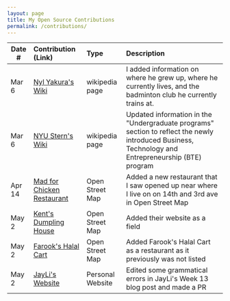 ```yaml
---
layout: page
title: My Open Source Contributions
permalink: /contributions/
---
```


<!--
Type of the contribution should be "Wikipedia edit", "OpenStreet Map feature", "Documentation", "Course website", "Blog",
"Browser Add-on", etc.

The description should include a brief summary of what you did.

The link should bring us to a public page that shows your contribution. 

Replace the first row with your own contribution. 

-->





| Date #       | Contribution (Link)  | Type  | Description |
|---|:---|:---|:---|
| Mar 6   | [Nyl Yakura's Wiki](https://en.wikipedia.org/wiki/Nyl_Yakura)  | wikipedia page   |   I added information on where he grew up, where he currently lives, and the badminton club he currently trains at.    |
|  Mar 6   |  [NYU Stern's Wiki](https://en.wikipedia.org/wiki/New_York_University_Stern_School_of_Business#Undergraduate_programs)   |  wikipedia page   |  Updated information in the "Undergraduate programs" section to reflect the newly introduced Business, Technology and Entrepreneurship (BTE) program   |
|  Apr 14  |  [Mad for Chicken Restaurant](https://www.openstreetmap.org/edit#map=21/40.73260/-73.98591)   |   Open Street Map  |   Added a new restaurant that I saw opened up near where I live on on 14th and 3rd ave in Open Street Map   |
| May 2 | [Kent's Dumpling House](https://www.openstreetmap.org/edit#map=20/40.73291/-73.98659) |  Open Street Map  | Added their website as a field | 
| May 2 | [Farook's Halal Cart](https://www.openstreetmap.org/edit#map=20/40.73359/-73.98813)  | Open Street Map | Added Farook's Halal Cart as a restaurant as it previously was not listed |
| May 2 | [JayLi's Website](https://github.com/ossd-sp22/jayliquek-weekly/pull/1) | Personal Website | Edited some grammatical errors in JayLi's Week 13 blog post and made a PR |


